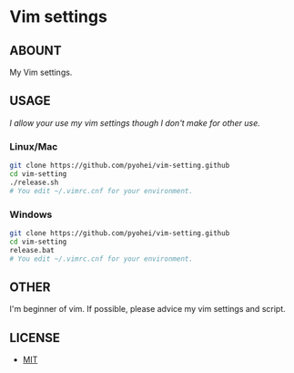 # Vim settings

## ABOUNT
My Vim settings.

## USAGE
_I allow your use my vim settings though I don't make for other use._

### Linux/Mac
```bash
git clone https://github.com/pyohei/vim-setting.github
cd vim-setting
./release.sh
# You edit ~/.vimrc.cnf for your environment.
```

### Windows
```bash
git clone https://github.com/pyohei/vim-setting.github
cd vim-setting
release.bat
# You edit ~/.vimrc.cnf for your environment.
```

## OTHER
I'm beginner of vim. If possible, please advice my vim settings and script.


## LICENSE
* [MIT](https://github.com/pyohei/vim-setting/blob/master/LICENSE)
